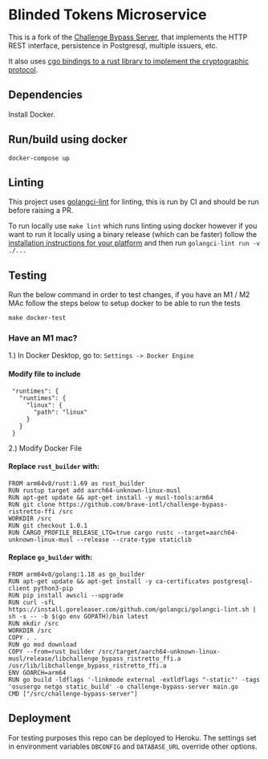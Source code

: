 # Blinded Tokens Microservice

This is a fork of the [Challenge Bypass Server](https://github.com/privacypass/challenge-bypass-server), that implements the HTTP REST interface, persistence in Postgresql, multiple issuers, etc.

It also uses [cgo bindings to a rust library to implement the cryptographic protocol](https://github.com/brave-intl/challenge-bypass-ristretto-ffi).

## Dependencies

Install Docker.

## Run/build using docker

```
docker-compose up
```

## Linting

This project uses [golangci-lint](https://golangci-lint.run/) for linting, this is run by CI and should be run before raising a PR.

To run locally use `make lint` which runs linting using docker however if you want to run it locally using a binary release (which can be faster) follow the [installation instructions for your platform](https://golangci-lint.run/usage/install/) and then run `golangci-lint run -v ./...`

## Testing
Run the below command in order to test changes, if you have an M1 / M2 MAc follow the steps below to setup docker to be able to run the tests 
```
make docker-test
```

### Have an M1 mac?
1.) In Docker Desktop, go to: `Settings -> Docker Engine` <br />
 #### Modify file to include
 ```
  "runtimes": {
    "runtimes": {
      "linux": {
        "path": "linux"
      }
    }
  }
 ```
2.) Modify Docker File
#### Replace `rust_builder` with:
```
FROM arm64v8/rust:1.69 as rust_builder
RUN rustup target add aarch64-unknown-linux-musl
RUN apt-get update && apt-get install -y musl-tools:arm64
RUN git clone https://github.com/brave-intl/challenge-bypass-ristretto-ffi /src
WORKDIR /src
RUN git checkout 1.0.1
RUN CARGO_PROFILE_RELEASE_LTO=true cargo rustc --target=aarch64-unknown-linux-musl --release --crate-type staticlib
```

#### Replace `go_builder` with:
```
FROM arm64v8/golang:1.18 as go_builder
RUN apt-get update && apt-get install -y ca-certificates postgresql-client python3-pip
RUN pip install awscli --upgrade
RUN curl -sfL https://install.goreleaser.com/github.com/golangci/golangci-lint.sh | sh -s -- -b $(go env GOPATH)/bin latest
RUN mkdir /src
WORKDIR /src
COPY . .
RUN go mod download
COPY --from=rust_builder /src/target/aarch64-unknown-linux-musl/release/libchallenge_bypass_ristretto_ffi.a /usr/lib/libchallenge_bypass_ristretto_ffi.a
ENV GOARCH=arm64
RUN go build -ldflags '-linkmode external -extldflags "-static"' -tags 'osusergo netgo static_build' -o challenge-bypass-server main.go
CMD ["/src/challenge-bypass-server"]
```

## Deployment

For testing purposes this repo can be deployed to Heroku. The settings set in environment variables `DBCONFIG` and `DATABASE_URL` override other options.
